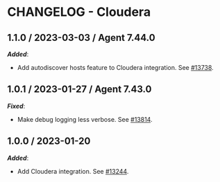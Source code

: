 # CHANGELOG - Cloudera

## 1.1.0 / 2023-03-03 / Agent 7.44.0

***Added***: 

* Add autodiscover hosts feature to Cloudera integration. See [#13738](https://github.com/DataDog/integrations-core/pull/13738).


## 1.0.1 / 2023-01-27 / Agent 7.43.0

***Fixed***: 

* Make debug logging less verbose. See [#13814](https://github.com/DataDog/integrations-core/pull/13814).


## 1.0.0 / 2023-01-20

***Added***: 

* Add Cloudera integration. See [#13244](https://github.com/DataDog/integrations-core/pull/13244).


